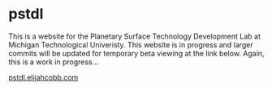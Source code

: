 # pstdl
This is a website for the Planetary Surface Technology Development Lab at Michigan Technological Univeristy. This
website is in progress and larger commits will be updated for temporary beta viewing at the link below. Again, this is a
work in progress...

[pstdl.elijahcobb.com](https://pstdl.elijahcobb.com)
